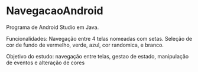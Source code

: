 # NavegacaoAndroid

Programa de Android Studio em Java.

Funcionalidades:
Navegação entre 4 telas nomeadas com setas.
Seleção de cor de fundo de vermelho, verde, azul, cor randomica, e branco.

Objetivo do estudo: navegação entre telas, gestao de estado, manipulação de eventos e alteração de cores
